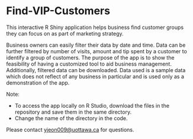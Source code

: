 # Find-VIP-Customers

This interactive R Shiny application helps business find customer groups they can focus on as part of marketing strategy.

Business owners can easily filter their data by date and time. Data can be further filtered by number of visits, amount and tip spent by a customer to identify a group of customers. The purpose of the app is to show the feasibility of having a customized tool to aid business management. Additionally, filtered data can be downloaded.
Data used is a sample data which does not reflect of any business in particular and is used only as a demonstration of the app.

Note:
- To access the app locally on R Studio, download the files in the repository and save them in the same directory.
- Change the name of the directory in the code. 

Please contact yjeon009@uottawa.ca for questions.
